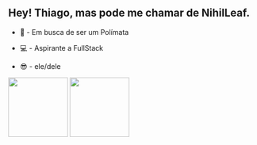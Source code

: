 ## Hey! Thiago, mas pode me chamar de NihilLeaf.

* 🧠 - Em busca de ser um Polímata

* 💻 - Aspirante a FullStack

* 😎 - ele/dele
<div>
  <img height="120cm" src="https://github-readme-stats.vercel.app/api?username=NihilLeaf&theme=gotham"/>
  <img height="120cm" src="https://github-readme-stats.vercel.app/api/top-langs/?username=NihilLeaf&theme=gotham"/>
</div>
